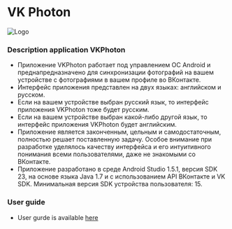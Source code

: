 # VK Photon
![Logo](https://github.com/khasang-incubator/Android-20160131/blob/develop/Auxiliary_files/Images/miniLogo.png)

### Description application VKPhoton
* Приложение VKPhoton работает под управлением ОС Android  и преднапредназначено для синхронизации фотографий на вашем устройстве с фотографиями в вашем профиле во ВКонтакте.
* Интерфейс приложения представлен на двух языках: английском и русском. 
* Если на вашем устройстве выбран русский язык, то интерфейс приложения VKPhoton тоже будет русским.
* Если на вашем устройстве выбран какой-либо другой язык, то интерфейс приложения VKPhoton будет английским.
* Приложение является законченным, цельным и самодостаточным, полностью решает поставленную задачу. Особое внимание при разработке уделялось качеству интерфейса и его интуитивного понимания всеми пользователями, даже не знакомыми со ВКонтакте.
* Приложение разработано в среде Android Studio 1.5.1, версия SDK 23, на основе языка Java 1.7 и с использованием API ВКонтакте и VK SDK. Минимальная версия SDK устройства пользователя: 15.

### User guide
* User gurde is available [here](https://github.com/khasang-incubator/Android-20160131/tree/develop/Auxiliary_files/Docx/UserGuide.docx)